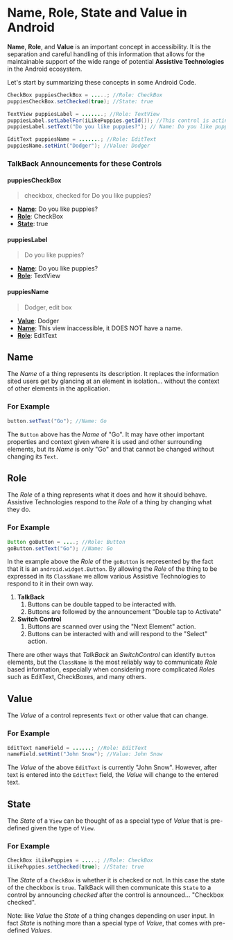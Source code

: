 # Name, Role, State and Value in Android

**Name**, **Role**, and **Value** is an important concept in accessibility. It is the separation and careful handling 
of this information that allows for the maintainable support of the wide range of potential **Assistive Technologies** 
in the Android ecosystem.

Let's start by summarizing these concepts in some Android Code.

```java
CheckBox puppiesCheckBox = .....; //Role: CheckBox
puppiesCheckBox.setChecked(true); //State: true

TextView puppiesLabel = .......; //Role: TextView
puppiesLabel.setLabelFor(iLikePuppies.getId()); //This control is acting as a name for another control.
puppiesLabel.setText("Do you like puppies?"); // Name: Do you like puppies?

EditText puppiesName = .......; //Role: EditText
puppiesName.setHint("Dodger"); //Value: Dodger
```

### TalkBack Announcements for these Controls

#### puppiesCheckBox

> checkbox, checked for Do you like puppies?

- [**Name**](#name): Do you like puppies?
- [**Role**](#role): CheckBox
- [**State**](#state): true

#### puppiesLabel

> Do you like puppies?

- [**Name**](#name): Do you like puppies?
- [**Role**](#role): TextView

#### puppiesName

> Dodger, edit box
- [**Value**](#value): Dodger
- [**Name**](#name): This view inaccessible, it DOES NOT have a name.
- [**Role**](#role): EditText

## Name

The *Name* of a thing represents its description. It replaces the information sited users get by
glancing at an element in isolation... without the context of other elements in the application. 

### For Example

```java
button.setText("Go"); //Name: Go
```

The `Button` above has the *Name* of "Go". It may have other important properties and context given 
where it is used and other surrounding elements, but its *Name* is only "Go" and that cannot be 
changed without changing its `Text`.

## Role

The *Role* of a thing represents what it does and how it should behave. Assistive Technologies
respond to the *Role* of a thing by changing what they do.

### For Example

```java
Button goButton = ....; //Role: Button
goButton.setText("Go"); //Name: Go
``` 

In the example above the *Role* of the `goButton` is represented by the fact that it is an 
`android.widget.Button`. By allowing the *Role* of the thing to be expressed in its `ClassName` we 
allow various Assistive Technologies to respond to it in their own way. 

1. **TalkBack**
    1. Buttons can be double tapped to be interacted with.
    2. Buttons are followed by the announcement "Double tap to Activate"
2. **Switch Control**
    1. Buttons are scanned over using the "Next Element" action.
    2. Buttons can be interacted with and will respond to the "Select" action.

There are other ways that *TalkBack* an *SwitchControl* can identify `Button` elements, but the 
`ClassName` is the most reliably way to communicate *Role* based information, especially when 
considering more complicated *Role*s such as EditText, CheckBoxes, and many others.

## Value

The *Value* of a control represents `Text` or other value that can change.

### For Example

```java
EditText nameField = ......; //Role: EditText 
nameField.setHint("John Snow"); //Value: John Snow
``` 

The *Value* of the above `EditText` is currently "John Snow". However, after text is entered into
the `EditText` field, the *Value* will change to the entered text.

## State

The *State* of a `View` can be thought of as a special type of *Value* that is pre-defined given
the type of `View`.

### For Example

```java
CheckBox iLikePuppies = .....; //Role: CheckBox
iLikePuppies.setChecked(true); //State: true
```

The *State* of a `CheckBox` is whether it is checked or not. In this case the state of the checkbox
is `true`. TalkBack will then communicate this `State` to a control by announcing *checked* after
the control is announced... "Checkbox checked".

Note: like *Value* the *State* of a thing changes depending on user input. In fact *State* is 
nothing more than a special type of *Value*, that comes with pre-defined *Values*. 
